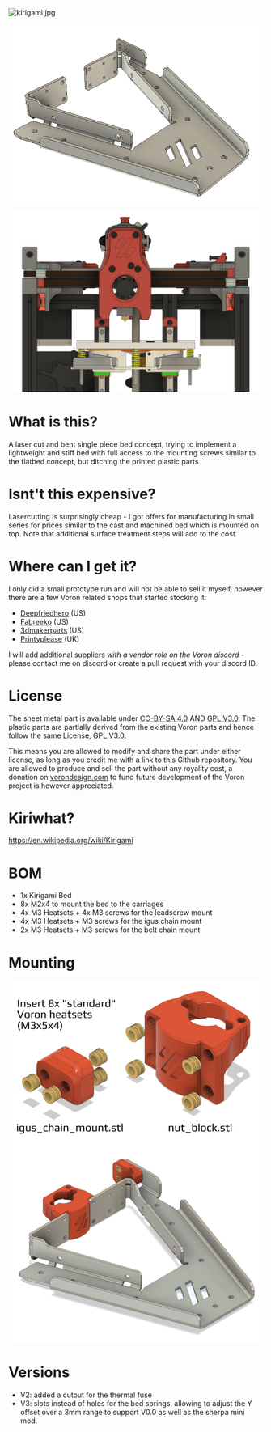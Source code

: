 ![kirigami.jpg](kirigami.jpg)

![kirigami_bed.png](kirigami_bed.png)

![kirigami_bed_insitu.png](kirigami_bed_insitu.png)

# What is this?

A laser cut and bent single piece bed concept, trying to implement a lightweight and stiff bed with full access to the mounting screws similar to the flatbed concept, but ditching the printed plastic parts

# Isnt't this expensive?

Lasercutting is surprisingly cheap - I got offers for manufacturing in small series for prices similar to the cast and machined bed which is mounted on top. Note that additional surface treatment steps will add to the cost.

# Where can I get it? 

I only did a small prototype run and will not be able to sell it myself, however there are a few Voron related shops that started stocking it:

- [Deepfriedhero](https://deepfriedhero.in/products/voron-v0-1-kirigami-bed-by-christoph-muller) (US) 
- [Fabreeko](https://www.fabreeko.com/products/voron-v0-1-kirigami-bed-by-whoppingpochard) (US)
- [3dmakerparts](https://3dmakerparts.com/products/voron-0-1-kirigami-bed) (US)
- [Printyplease](https://www.printyplease.uk/V01KGB) (UK)

I will add additional suppliers _with a vendor role on the Voron discord_ - please contact me on discord or create a pull request with your discord ID.

# License

The sheet metal part is available under [CC-BY-SA 4.0](https://creativecommons.org/licenses/by-sa/4.0/) AND [GPL V3.0](https://www.gnu.org/licenses/gpl-3.0.de.html). The plastic parts are partially derived from the existing Voron parts and hence follow the same License, [GPL V3.0](https://www.gnu.org/licenses/gpl-3.0.de.html). 

This means you are allowed to modify and share the part under either license, as long as you credit me with a link to this Github repository. You are allowed to produce and sell the part without any royality cost, a donation on [vorondesign.com](https://vorondesign.com) to fund future development of the Voron project is however appreciated.

# Kiriwhat?

<https://en.wikipedia.org/wiki/Kirigami>

# BOM
- 1x Kirigami Bed
- 8x M2x4 to mount the bed to the carriages
- 4x M3 Heatsets + 4x M3 screws for the leadscrew mount
- 4x M3 Heatsets + M3 screws for the igus chain mount
- 2x M3 Heatsets + M3 screws for the belt chain mount

# Mounting

![stl_mounting.png](stl_mounting.png)

# Versions
- V2: added a cutout for the thermal fuse
- V3: slots instead of holes for the bed springs, allowing to adjust the Y offset over a 3mm range to support V0.0 as well as the sherpa mini mod. 